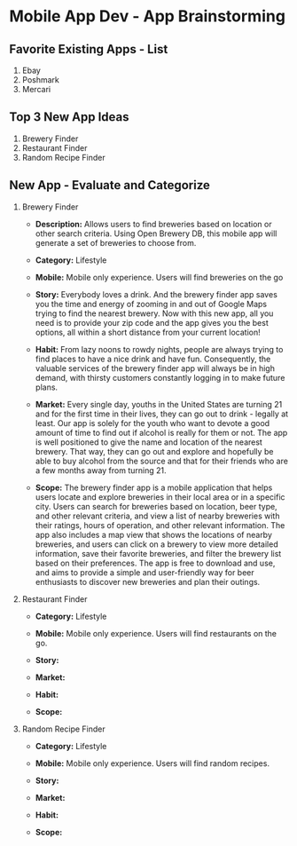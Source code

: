 
# Mobile App Dev - App Brainstorming

## Favorite Existing Apps - List
1. Ebay
2. Poshmark
3. Mercari

## Top 3 New App Ideas
1. Brewery Finder
2. Restaurant Finder
3. Random Recipe Finder

## New App - Evaluate and Categorize
1. Brewery Finder
    - **Description:** Allows users to find breweries based on location or other search criteria. Using Open Brewery DB, this mobile app will generate a set of breweries to choose from.

    - **Category:** Lifestyle
    
    - **Mobile:** Mobile only experience. Users will find breweries on the go

    - **Story:** Everybody loves a drink. And the brewery finder app saves you the time and energy of zooming in and out of Google Maps trying to find the nearest brewery. Now with this new app, all you need is to provide your zip code and the app gives you the best options, all within a short distance from your current location!

    - **Habit:** From lazy noons to rowdy nights, people are always trying to find places to have a nice drink and have fun. Consequently, the valuable services of the brewery finder app will always be in high demand, with thirsty customers constantly logging in to make future plans.

    - **Market:** Every single day, youths in the United States are turning 21 and for the first time in their lives, they can go out to drink - legally at least. Our app is solely for the youth who want to devote a good amount of time to find out if alcohol is really for them or not. The app is well positioned to give the name and location of the nearest brewery. That way, they can go out and explore and hopefully be able to buy alcohol from the source and that for their friends who are a few months away from turning 21.

    - **Scope:** The brewery finder app is a mobile application that helps users locate and explore breweries in their local area or in a specific city. Users can search for breweries based on location, beer type, and other relevant criteria, and view a list of nearby breweries with their ratings, hours of operation, and other relevant information. The app also includes a map view that shows the locations of nearby breweries, and users can click on a brewery to view more detailed information, save their favorite breweries, and filter the brewery list based on their preferences. The app is free to download and use, and aims to provide a simple and user-friendly way for beer enthusiasts to discover new breweries and plan their outings.
   

2. Restaurant Finder
    - **Category:** Lifestyle

    - **Mobile:** Mobile only experience. Users will find restaurants on the go.

    - **Story:** 

    - **Market:**

    - **Habit:**

    - **Scope:**

3. Random Recipe Finder
    - **Category:** Lifestyle

    - **Mobile:** Mobile only experience. Users will find random recipes.

    - **Story:** 

    - **Market:**

    - **Habit:**

    - **Scope:**
